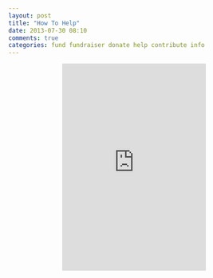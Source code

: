 ```yaml
---
layout: post
title: "How To Help"
date: 2013-07-30 08:10
comments: true
categories: fund fundraiser donate help contribute info
---
```


<center>
<iframe src="http://www.rockethub.com/projects/30262-computer-literacy-for-fn-students-using-the-raspberry-pi/widgets/panel" allowtransparency="true" frameborder="0" scrolling="no" width="288" height="416"></iframe>
</center>

